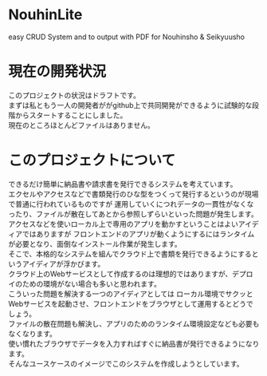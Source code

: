 # NouhinLite
easy CRUD System and to output with PDF for Nouhinsho &amp; Seikyuusho

# 現在の開発状況
このプロジェクトの状況はドラフトです。  
まずは私ともう一人の開発者ががgithub上で共同開発ができるように試験的な段階からスタートすることにしました。  
現在のところほとんどファイルはありません。  

# このプロジェクトについて
できるだけ簡単に納品書や請求書を発行できるシステムを考えています。  
エクセルやアクセスなどで書類発行のひな型をつくって発行するというのが現場で普通に行われているものですが
運用していくにつれデータの一貫性がなくなったり、ファイルが散在してあとから参照しずらいといった問題が発生します。
アクセスなどを使いローカル上で専用のアプリを動かすということはよいアイディアではありますが
フロントエンドのアプリが動くようにするにはランタイムが必要となり、面倒なインストール作業が発生します。  
そこで、本格的なシステムを組んでクラウド上で書類を発行できるようにするというアイディアが浮かびます。  
クラウド上のWebサービスとして作成するのは理想的ではありますが、デプロイのための環境がない場合も多いと思われます。  
こういった問題を解決する一つのアイディアとしては
ローカル環境でサクッとWebサービスを起動させ、フロントエンドをブラウザとして運用するとどうでしょう。  
ファイルの散在問題も解決し、アプリのためのランタイム環境設定なども必要もなくなります。  
使い慣れたブラウザでデータを入力すればすぐに納品書が発行できるようになります。  
そんなユースケースのイメージでこのシステムを作成しようとしています。  




